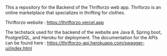 This a repository for the Backend of the Thriftorzo web app. Thriforzo is an online marketplace that specializes in thrifting for clothes.

Thriftorzo website :  https://thriftorzo.vercel.app

The techstack used for the backend of the website are Java 8, Spring boot, PostgreSQL, and Heroku for deployment.
The documentation for the APIs can be found here : https://thriftorzo-api.herokuapp.com/swagger-ui/index.html
